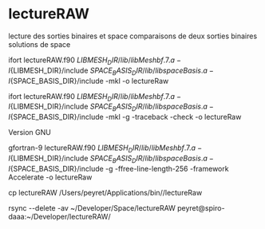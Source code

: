 # lectureRAW

lecture des sorties binaires et space
comparaisons de deux sorties binaires solutions de space



ifort lectureRAW.f90 ${LIBMESH_DIR}/lib/libMeshbf.7.a  -I${LIBMESH_DIR}/include  ${SPACE_BASIS_DIR}/lib/libspaceBasis.a -I${SPACE_BASIS_DIR}/include  -mkl -o lectureRaw


ifort lectureRAW.f90 ${LIBMESH_DIR}/lib/libMeshbf.7.a  -I${LIBMESH_DIR}/include  ${SPACE_BASIS_DIR}/lib/libspaceBasis.a -I${SPACE_BASIS_DIR}/include  -mkl -g  -traceback -check -o lectureRaw


Version GNU


gfortran-9 lectureRAW.f90 ${LIBMESH_DIR}/lib/libMeshbf.7.a  -I${LIBMESH_DIR}/include  ${SPACE_BASIS_DIR}/lib/libspaceBasis.a -I${SPACE_BASIS_DIR}/include  -g  -ffree-line-length-256 -framework Accelerate -o lectureRaw


cp lectureRAW /Users/peyret/Applications/bin//lectureRaw


rsync --delete -av ~/Developer/Space/lectureRAW peyret@spiro-daaa:~/Developer/lectureRAW/

